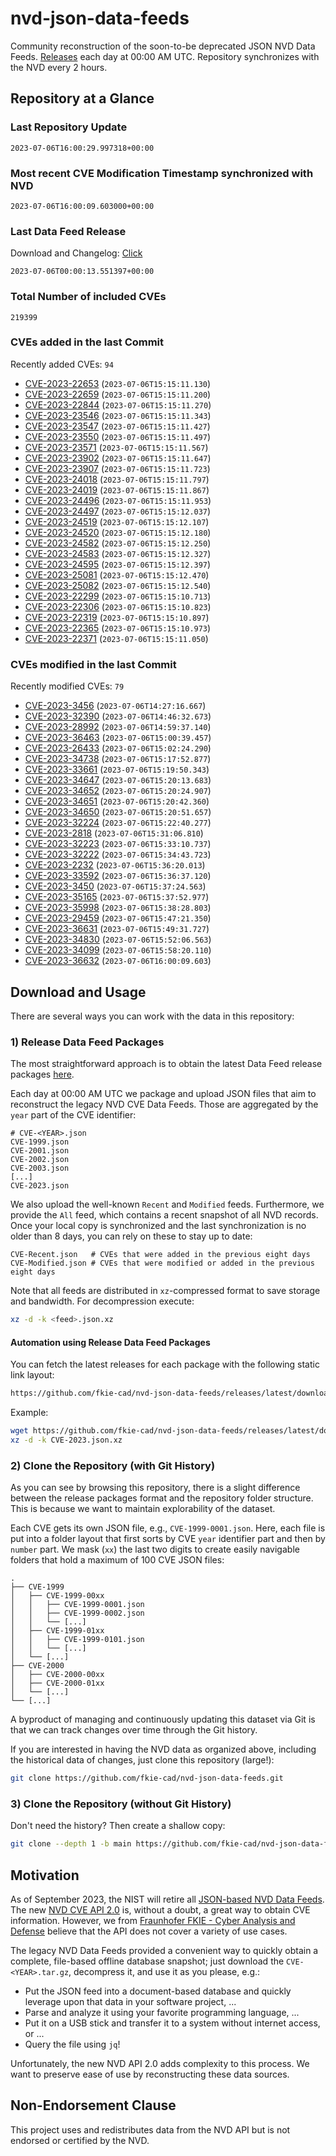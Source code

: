 # nvd-json-data-feeds

Community reconstruction of the soon-to-be deprecated JSON NVD Data Feeds. 
[Releases](https://github.com/fkie-cad/nvd-json-data-feeds/releases/latest) each day at 00:00 AM UTC.
Repository synchronizes with the NVD every 2 hours.

## Repository at a Glance

### Last Repository Update

```plain
2023-07-06T16:00:29.997318+00:00
```

### Most recent CVE Modification Timestamp synchronized with NVD

```plain
2023-07-06T16:00:09.603000+00:00
```

### Last Data Feed Release

Download and Changelog: [Click](https://github.com/fkie-cad/nvd-json-data-feeds/releases/latest)

```plain
2023-07-06T00:00:13.551397+00:00
```

### Total Number of included CVEs

```plain
219399
```

### CVEs added in the last Commit

Recently added CVEs: `94`

* [CVE-2023-22653](CVE-2023/CVE-2023-226xx/CVE-2023-22653.json) (`2023-07-06T15:15:11.130`)
* [CVE-2023-22659](CVE-2023/CVE-2023-226xx/CVE-2023-22659.json) (`2023-07-06T15:15:11.200`)
* [CVE-2023-22844](CVE-2023/CVE-2023-228xx/CVE-2023-22844.json) (`2023-07-06T15:15:11.270`)
* [CVE-2023-23546](CVE-2023/CVE-2023-235xx/CVE-2023-23546.json) (`2023-07-06T15:15:11.343`)
* [CVE-2023-23547](CVE-2023/CVE-2023-235xx/CVE-2023-23547.json) (`2023-07-06T15:15:11.427`)
* [CVE-2023-23550](CVE-2023/CVE-2023-235xx/CVE-2023-23550.json) (`2023-07-06T15:15:11.497`)
* [CVE-2023-23571](CVE-2023/CVE-2023-235xx/CVE-2023-23571.json) (`2023-07-06T15:15:11.567`)
* [CVE-2023-23902](CVE-2023/CVE-2023-239xx/CVE-2023-23902.json) (`2023-07-06T15:15:11.647`)
* [CVE-2023-23907](CVE-2023/CVE-2023-239xx/CVE-2023-23907.json) (`2023-07-06T15:15:11.723`)
* [CVE-2023-24018](CVE-2023/CVE-2023-240xx/CVE-2023-24018.json) (`2023-07-06T15:15:11.797`)
* [CVE-2023-24019](CVE-2023/CVE-2023-240xx/CVE-2023-24019.json) (`2023-07-06T15:15:11.867`)
* [CVE-2023-24496](CVE-2023/CVE-2023-244xx/CVE-2023-24496.json) (`2023-07-06T15:15:11.953`)
* [CVE-2023-24497](CVE-2023/CVE-2023-244xx/CVE-2023-24497.json) (`2023-07-06T15:15:12.037`)
* [CVE-2023-24519](CVE-2023/CVE-2023-245xx/CVE-2023-24519.json) (`2023-07-06T15:15:12.107`)
* [CVE-2023-24520](CVE-2023/CVE-2023-245xx/CVE-2023-24520.json) (`2023-07-06T15:15:12.180`)
* [CVE-2023-24582](CVE-2023/CVE-2023-245xx/CVE-2023-24582.json) (`2023-07-06T15:15:12.250`)
* [CVE-2023-24583](CVE-2023/CVE-2023-245xx/CVE-2023-24583.json) (`2023-07-06T15:15:12.327`)
* [CVE-2023-24595](CVE-2023/CVE-2023-245xx/CVE-2023-24595.json) (`2023-07-06T15:15:12.397`)
* [CVE-2023-25081](CVE-2023/CVE-2023-250xx/CVE-2023-25081.json) (`2023-07-06T15:15:12.470`)
* [CVE-2023-25082](CVE-2023/CVE-2023-250xx/CVE-2023-25082.json) (`2023-07-06T15:15:12.540`)
* [CVE-2023-22299](CVE-2023/CVE-2023-222xx/CVE-2023-22299.json) (`2023-07-06T15:15:10.713`)
* [CVE-2023-22306](CVE-2023/CVE-2023-223xx/CVE-2023-22306.json) (`2023-07-06T15:15:10.823`)
* [CVE-2023-22319](CVE-2023/CVE-2023-223xx/CVE-2023-22319.json) (`2023-07-06T15:15:10.897`)
* [CVE-2023-22365](CVE-2023/CVE-2023-223xx/CVE-2023-22365.json) (`2023-07-06T15:15:10.973`)
* [CVE-2023-22371](CVE-2023/CVE-2023-223xx/CVE-2023-22371.json) (`2023-07-06T15:15:11.050`)


### CVEs modified in the last Commit

Recently modified CVEs: `79`

* [CVE-2023-3456](CVE-2023/CVE-2023-34xx/CVE-2023-3456.json) (`2023-07-06T14:27:16.667`)
* [CVE-2023-32390](CVE-2023/CVE-2023-323xx/CVE-2023-32390.json) (`2023-07-06T14:46:32.673`)
* [CVE-2023-28992](CVE-2023/CVE-2023-289xx/CVE-2023-28992.json) (`2023-07-06T14:59:37.140`)
* [CVE-2023-36463](CVE-2023/CVE-2023-364xx/CVE-2023-36463.json) (`2023-07-06T15:00:39.457`)
* [CVE-2023-26433](CVE-2023/CVE-2023-264xx/CVE-2023-26433.json) (`2023-07-06T15:02:24.290`)
* [CVE-2023-34738](CVE-2023/CVE-2023-347xx/CVE-2023-34738.json) (`2023-07-06T15:17:52.877`)
* [CVE-2023-33661](CVE-2023/CVE-2023-336xx/CVE-2023-33661.json) (`2023-07-06T15:19:50.343`)
* [CVE-2023-34647](CVE-2023/CVE-2023-346xx/CVE-2023-34647.json) (`2023-07-06T15:20:13.683`)
* [CVE-2023-34652](CVE-2023/CVE-2023-346xx/CVE-2023-34652.json) (`2023-07-06T15:20:24.907`)
* [CVE-2023-34651](CVE-2023/CVE-2023-346xx/CVE-2023-34651.json) (`2023-07-06T15:20:42.360`)
* [CVE-2023-34650](CVE-2023/CVE-2023-346xx/CVE-2023-34650.json) (`2023-07-06T15:20:51.657`)
* [CVE-2023-32224](CVE-2023/CVE-2023-322xx/CVE-2023-32224.json) (`2023-07-06T15:22:40.277`)
* [CVE-2023-2818](CVE-2023/CVE-2023-28xx/CVE-2023-2818.json) (`2023-07-06T15:31:06.810`)
* [CVE-2023-32223](CVE-2023/CVE-2023-322xx/CVE-2023-32223.json) (`2023-07-06T15:33:10.737`)
* [CVE-2023-32222](CVE-2023/CVE-2023-322xx/CVE-2023-32222.json) (`2023-07-06T15:34:43.723`)
* [CVE-2023-2232](CVE-2023/CVE-2023-22xx/CVE-2023-2232.json) (`2023-07-06T15:36:20.013`)
* [CVE-2023-33592](CVE-2023/CVE-2023-335xx/CVE-2023-33592.json) (`2023-07-06T15:36:37.120`)
* [CVE-2023-3450](CVE-2023/CVE-2023-34xx/CVE-2023-3450.json) (`2023-07-06T15:37:24.563`)
* [CVE-2023-35165](CVE-2023/CVE-2023-351xx/CVE-2023-35165.json) (`2023-07-06T15:37:52.977`)
* [CVE-2023-35998](CVE-2023/CVE-2023-359xx/CVE-2023-35998.json) (`2023-07-06T15:38:28.803`)
* [CVE-2023-29459](CVE-2023/CVE-2023-294xx/CVE-2023-29459.json) (`2023-07-06T15:47:21.350`)
* [CVE-2023-36631](CVE-2023/CVE-2023-366xx/CVE-2023-36631.json) (`2023-07-06T15:49:31.727`)
* [CVE-2023-34830](CVE-2023/CVE-2023-348xx/CVE-2023-34830.json) (`2023-07-06T15:52:06.563`)
* [CVE-2023-34099](CVE-2023/CVE-2023-340xx/CVE-2023-34099.json) (`2023-07-06T15:58:20.110`)
* [CVE-2023-36632](CVE-2023/CVE-2023-366xx/CVE-2023-36632.json) (`2023-07-06T16:00:09.603`)


## Download and Usage

There are several ways you can work with the data in this repository:

### 1) Release Data Feed Packages

The most straightforward approach is to obtain the latest Data Feed release packages [here](https://github.com/fkie-cad/nvd-json-data-feeds/releases/latest).

Each day at 00:00 AM UTC we package and upload JSON files that aim to reconstruct the legacy NVD CVE Data Feeds.
Those are aggregated by the `year` part of the CVE identifier:

```
# CVE-<YEAR>.json
CVE-1999.json
CVE-2001.json
CVE-2002.json
CVE-2003.json
[...]
CVE-2023.json
```

We also upload the well-known `Recent` and `Modified` feeds.
Furthermore, we provide the `All` feed, which contains a recent snapshot of all NVD records.
Once your local copy is synchronized and the last synchronization is no older than 8 days, you can rely on these to stay up to date:

```plain
CVE-Recent.json   # CVEs that were added in the previous eight days
CVE-Modified.json # CVEs that were modified or added in the previous eight days
```

Note that all feeds are distributed in `xz`-compressed format to save storage and bandwidth.
For decompression execute:

```sh
xz -d -k <feed>.json.xz
```


#### Automation using Release Data Feed Packages

You can fetch the latest releases for each package with the following static link layout:

```sh
https://github.com/fkie-cad/nvd-json-data-feeds/releases/latest/download/CVE-<YEAR>.json.xz
```

Example:

```sh
wget https://github.com/fkie-cad/nvd-json-data-feeds/releases/latest/download/CVE-2023.json.xz
xz -d -k CVE-2023.json.xz
```

### 2) Clone the Repository (with Git History)

As you can see by browsing this repository, there is a slight difference between the release packages format and the repository folder structure.
This is because we want to maintain explorability of the dataset.

Each CVE gets its own JSON file, e.g., `CVE-1999-0001.json`.
Here, each file is put into a folder layout that first sorts by CVE `year` identifier part and then by `number` part.
We mask (`xx`) the last two digits to create easily navigable folders that hold a maximum of 100 CVE JSON files:

```plain
.
├── CVE-1999
│   ├── CVE-1999-00xx
│   │   ├── CVE-1999-0001.json
│   │   ├── CVE-1999-0002.json
│   │   └── [...]
│   ├── CVE-1999-01xx
│   │   ├── CVE-1999-0101.json
│   │   └── [...]
│   └── [...]
├── CVE-2000
│   ├── CVE-2000-00xx
│   ├── CVE-2000-01xx
│   └── [...]
└── [...]
```

A byproduct of managing and continuously updating this dataset via Git is that we can track changes over time through the Git history.

If you are interested in having the NVD data as organized above, including the historical data of changes, just clone this repository (large!):

```sh
git clone https://github.com/fkie-cad/nvd-json-data-feeds.git
```

### 3) Clone the Repository (without Git History)

Don't need the history? Then create a shallow copy:

```sh
git clone --depth 1 -b main https://github.com/fkie-cad/nvd-json-data-feeds.git
```

## Motivation

As of September 2023, the NIST will retire all [JSON-based NVD Data Feeds](https://nvd.nist.gov/vuln/data-feeds#divRetirementBanner-1).
The new [NVD CVE API 2.0](https://nvd.nist.gov/developers/vulnerabilities) is, without a doubt, a great way to obtain CVE information.
However, we from [Fraunhofer FKIE - Cyber Analysis and Defense](https://www.fkie.fraunhofer.de/en/departments/cad.html) believe that the API does not cover a variety of use cases.

The legacy NVD Data Feeds provided a convenient way to quickly obtain a complete, file-based offline database snapshot; just download the `CVE-<YEAR>.tar.gz`, decompress it, and use it as you please, e.g.:

* Put the JSON feed into a document-based database and quickly leverage upon that data in your software project, ...
* Parse and analyze it using your favorite programming language, ...
* Put it on a USB stick and transfer it to a system without internet access, or ...
* Query the file using `jq`!

Unfortunately, the new NVD API 2.0 adds complexity to this process.
We want to preserve ease of use by reconstructing these data sources.

## Non-Endorsement Clause

This project uses and redistributes data from the NVD API but is not endorsed or certified by the NVD.